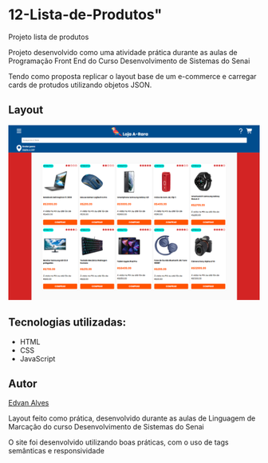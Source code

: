 # 12-Lista-de-Produtos"
Projeto lista de produtos

Projeto desenvolvido como uma atividade prática durante as aulas de Programação Front End do Curso Desenvolvimento de Sistemas do Senai 

Tendo como proposta replicar o layout base de um e-commerce e carregar cards de protudos utilizando objetos JSON.

## Layout

![](./preview/desktopPreview.png)

## Tecnologias utilizadas:

* HTML
* CSS
* JavaScript

## Autor
[Edvan Alves](<https://br.linkedin.com/in/edvan-alves>)

Layout feito como prática, desenvolvido durante as aulas de Linguagem de Marcação do curso Desenvolvimento de Sistemas do Senai

O site foi desenvolvido utilizando boas práticas, com o uso de tags semânticas e responsividade
